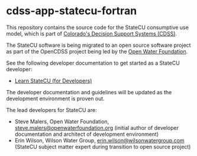 # cdss-app-statecu-fortran

This repository contains the source code for the StateCU consumptive use model,
which is part of [Colorado's Decision Support Systems (CDSS)](http://cdss.state.co.us).

The StateCU software is being migrated to an open source software project as part of the OpenCDSS project
being led by the [Open Water Foundation](http://openwaterfoundation.org).

See the following developer documentation to get started as a StateCU developer:

* [Learn StateCU (for Developers)](http://learn.openwaterfoundation.org/owf-learn-cdss-statecu-dev/index.html)

The developer documentation and guidelines will be updated as the development environment is proven out.

The lead developers for StateCU are:

* Steve Malers, Open Water Foundation, steve.malers@openwaterfoundation.org (initial author of developer documentation and architect of development environment)
* Erin Wilson, Wilson Water Group, erin.wilson@wilsonwatergroup.com (StateCU subject matter expert during transition to open source project)
